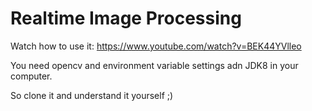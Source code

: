 # Realtime Image Processing

Watch how to use it:
https://www.youtube.com/watch?v=BEK44YVlleo

You need opencv and environment variable settings adn JDK8 in your computer.

So clone it and understand it yourself ;)
